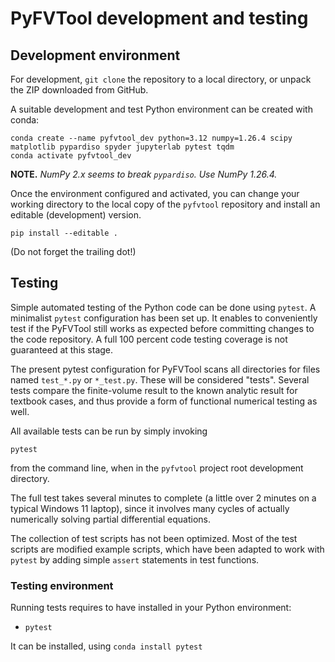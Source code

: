 # PyFVTool development and testing

## Development environment

For development, `git clone` the repository to a local directory, or unpack the ZIP downloaded from GitHub.

A suitable development and test Python environment can be created with conda:

```
conda create --name pyfvtool_dev python=3.12 numpy=1.26.4 scipy matplotlib pypardiso spyder jupyterlab pytest tqdm
conda activate pyfvtool_dev
```

**NOTE.** *NumPy 2.x seems to break `pypardiso`. Use NumPy 1.26.4.*

Once the environment configured and activated, you can change your working directory to the local copy of the `pyfvtool` repository and install an editable (development) version.

```
pip install --editable .
```

(Do not forget the trailing dot!)


## Testing

Simple automated testing of the Python code can be done using `pytest`. A minimalist `pytest` configuration has been set up. It enables to conveniently test if the PyFVTool still works as expected before committing changes to the code repository. A full 100 percent code testing coverage is not guaranteed at this stage.

The present pytest configuration for PyFVTool scans all directories for files named `test_*.py` or `*_test.py`. These will be considered "tests". Several tests compare the finite-volume result to the known analytic result for textbook cases, and thus provide a form of functional numerical testing as well.

All available tests can be run by simply invoking

```   
pytest
```  

from the command line, when in the `pyfvtool` project root development directory.

The full test takes several minutes to complete (a little over 2 minutes on a typical Windows 11 laptop), since it involves many cycles of actually numerically solving partial differential equations.

The collection of test scripts has not been optimized. Most of the test scripts are modified example scripts, which have been adapted to work with `pytest` by adding simple `assert` statements in test functions.


### Testing environment

Running tests requires to have installed in your Python environment:
- `pytest`

It can be installed, using `conda install pytest`
